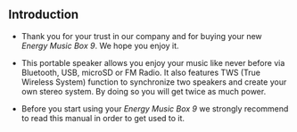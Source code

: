 ## Introduction

*	Thank you for your trust in our company and for buying your new *Energy Music Box 9*. We hope you enjoy it.

*	This portable speaker allows you enjoy your music like never before via Bluetooth, USB, microSD or FM Radio. It also features TWS (True Wireless System) function to synchronize two speakers and create your own stereo system. By doing so you will get twice as much power.

*	 Before you start using your *Energy Music Box 9* we strongly recommend to read this manual in order to get used to it.
